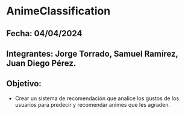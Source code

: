 # AnimeClassification
## Fecha: 04/04/2024
## Integrantes: Jorge Torrado, Samuel Ramírez, Juan Diego Pérez.
## Objetivo: 
- Crear un sistema de recomendación que analice los gustos de los usuarios para predecir y recomendar animes que les agraden.
